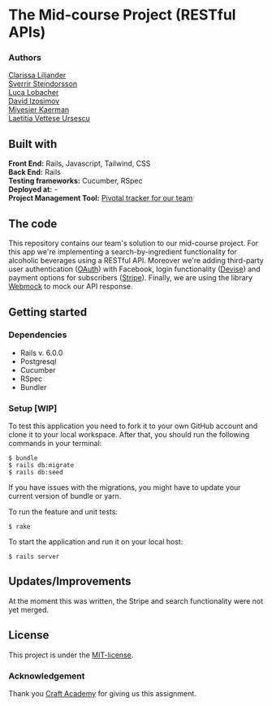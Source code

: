 # The Mid-course Project (RESTful APIs)
### Authors  
[Clarissa Liljander](https://github.com/clalil)   
[Sverrir Steindorsson](#)  
[Luca Lobacher](#)  
[David Izosimov](https://github.com/DavveDavve)  
[Miyesier Kaerman](#)  
[Laetitia Vettese Ursescu](#)
## Built with  
**Front End:** Rails, Javascript, Tailwind, CSS  
**Back End:** Rails  
**Testing frameworks:** Cucumber, RSpec  
**Deployed at:** -  
**Project Management Tool:** [Pivotal tracker for our team](https://www.pivotaltracker.com/n/projects/2401272)

## The code   
This repository contains our team's solution to our mid-course project. For this app we're implementing a search-by-ingredient functionality for alcoholic beverages using a RESTful API. Moreover we're adding third-party user authentication ([OAuth](https://github.com/oauth-xx/oauth-ruby)) with Facebook, login functionality ([Devise](https://github.com/plataformatec/devise)) and payment options for subscribers ([Stripe](https://stripe.com/docs)). Finally, we are using the library [Webmock](https://github.com/bblimke/webmock) to mock our API response.

## Getting started
### Dependencies  
* Rails v. 6.0.0
* Postgresql
* Cucumber
* RSpec
* Bundler

### Setup [WIP]  
To test this application you need to fork it to your own GitHub account and clone it to your local workspace. After that, you should run the following commands in your terminal:   
 
```
$ bundle
$ rails db:migrate
$ rails db:seed
```  
If you have issues with the migrations, you might have to update your current version of bundle or yarn.  

To run the feature and unit tests:  
```
$ rake
```
To start the application and run it on your local host:
```
$ rails server
```

## Updates/Improvements  
At the moment this was written, the Stripe and search functionality were not yet merged. 

## License  
This project is under the [MIT-license](https://en.wikipedia.org/wiki/MIT_License).

### Acknowledgement  
Thank you [Craft Academy](https://craftacademy.se) for giving us this assignment.
